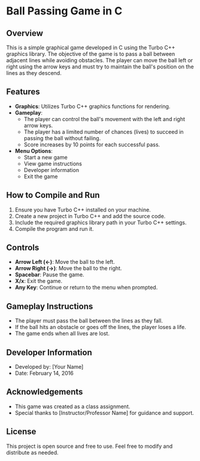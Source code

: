 # Ball Passing Game in C

## Overview
This is a simple graphical game developed in C using the Turbo C++ graphics library. The objective of the game is to pass a ball between adjacent lines while avoiding obstacles. The player can move the ball left or right using the arrow keys and must try to maintain the ball's position on the lines as they descend.

## Features
- **Graphics**: Utilizes Turbo C++ graphics functions for rendering.
- **Gameplay**: 
  - The player can control the ball's movement with the left and right arrow keys.
  - The player has a limited number of chances (lives) to succeed in passing the ball without failing.
  - Score increases by 10 points for each successful pass.
- **Menu Options**:
  - Start a new game
  - View game instructions
  - Developer information
  - Exit the game

## How to Compile and Run
1. Ensure you have Turbo C++ installed on your machine.
2. Create a new project in Turbo C++ and add the source code.
3. Include the required graphics library path in your Turbo C++ settings.
4. Compile the program and run it.

## Controls
- **Arrow Left (←)**: Move the ball to the left.
- **Arrow Right (→)**: Move the ball to the right.
- **Spacebar**: Pause the game.
- **X/x**: Exit the game.
- **Any Key**: Continue or return to the menu when prompted.

## Gameplay Instructions
- The player must pass the ball between the lines as they fall.
- If the ball hits an obstacle or goes off the lines, the player loses a life.
- The game ends when all lives are lost.

## Developer Information
- Developed by: [Your Name]
- Date: February 14, 2016

## Acknowledgements
- This game was created as a class assignment.
- Special thanks to [Instructor/Professor Name] for guidance and support.

## License
This project is open source and free to use. Feel free to modify and distribute as needed.
